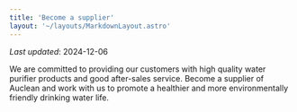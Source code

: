 ```yaml
---
title: 'Become a supplier'
layout: '~/layouts/MarkdownLayout.astro'
---
```


_Last updated_: 2024-12-06

We are committed to providing our customers with high quality water purifier products and good after-sales service. Become a supplier of Auclean and work with us to promote a healthier and more environmentally friendly drinking water life.

